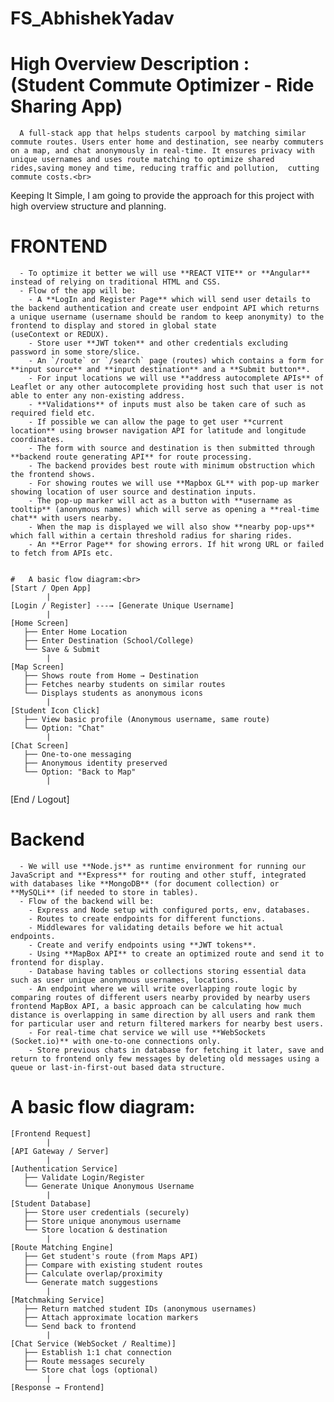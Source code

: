 # FS_AbhishekYadav
# High Overview Description : (Student Commute Optimizer - Ride Sharing App) 
      A full-stack app that helps students carpool by matching similar commute routes. Users enter home and destination, see nearby commuters on a map, and chat anonymously in real-time. It ensures privacy with unique usernames and uses route matching to optimize shared       rides,saving money and time, reducing traffic and pollution,  cutting commute costs.<br>

Keeping It Simple, I am going to provide the approach for this project with high overview structure and planning.

# FRONTEND

      - To optimize it better we will use **REACT VITE** or **Angular** instead of relying on traditional HTML and CSS.  
      - Flow of the app will be:  
        - A **LogIn and Register Page** which will send user details to the backend authentication and create user endpoint API which returns a unique username (username should be random to keep anonymity) to the frontend to display and stored in global state                      (useContext or REDUX).  
        - Store user **JWT token** and other credentials excluding password in some store/slice.  
        - An `/route` or `/search` page (routes) which contains a form for **input source** and **input destination** and a **Submit button**.  
        - For input locations we will use **address autocomplete APIs** of Leaflet or any other autocomplete providing host such that user is not able to enter any non-existing address.  
        - **Validations** of inputs must also be taken care of such as required field etc.  
        - If possible we can allow the page to get user **current location** using browser navigation API for latitude and longitude coordinates.  
        - The form with source and destination is then submitted through **backend route generating API** for route processing.  
        - The backend provides best route with minimum obstruction which the frontend shows.  
        - For showing routes we will use **Mapbox GL** with pop-up marker showing location of user source and destination inputs.  
        - The pop-up marker will act as a button with **username as tooltip** (anonymous names) which will serve as opening a **real-time chat** with users nearby.  
        - When the map is displayed we will also show **nearby pop-ups** which fall within a certain threshold radius for sharing rides.  
        - An **Error Page** for showing errors. If hit wrong URL or failed to fetch from APIs etc.  


    #   A basic flow diagram:<br>
    [Start / Open App]
            |
    [Login / Register] ---→ [Generate Unique Username]
            |
    [Home Screen]
       ├── Enter Home Location
       ├── Enter Destination (School/College)
       └── Save & Submit
            |
    [Map Screen]
       ├── Shows route from Home → Destination
       ├── Fetches nearby students on similar routes
       └── Displays students as anonymous icons
            |
    [Student Icon Click]
       ├── View basic profile (Anonymous username, same route)
       └── Option: "Chat"
            |
    [Chat Screen]
       ├── One-to-one messaging
       ├── Anonymous identity preserved
       └── Option: "Back to Map"
            |
  [End / Logout]

 # Backend

      - We will use **Node.js** as runtime environment for running our JavaScript and **Express** for routing and other stuff, integrated with databases like **MongoDB** (for document collection) or **MySQLi** (if needed to store in tables).  
      - Flow of the backend will be:  
        - Express and Node setup with configured ports, env, databases.  
        - Routes to create endpoints for different functions.  
        - Middlewares for validating details before we hit actual endpoints.  
        - Create and verify endpoints using **JWT tokens**.  
        - Using **MapBox API** to create an optimized route and send it to frontend for display.  
        - Database having tables or collections storing essential data such as user unique anonymous usernames, locations.  
        - An endpoint where we will write overlapping route logic by comparing routes of different users nearby provided by nearby users frontend MapBox API, a basic approach can be calculating how much distance is overlapping in same direction by all users and rank them for particular user and return filtered markers for nearby best users.  
        - For real-time chat service we will use **WebSockets (Socket.io)** with one-to-one connections only.  
        - Store previous chats in database for fetching it later, save and return to frontend only few messages by deleting old messages using a queue or last-in-first-out based data structure.  

#   A basic flow diagram:<br>
    [Frontend Request]  
            |  
    [API Gateway / Server]  
            |  
    [Authentication Service]  
       ├── Validate Login/Register  
       └── Generate Unique Anonymous Username  
            |  
    [Student Database]  
       ├── Store user credentials (securely)  
       ├── Store unique anonymous username  
       └── Store location & destination  
            |  
    [Route Matching Engine]  
       ├── Get student's route (from Maps API)  
       ├── Compare with existing student routes  
       ├── Calculate overlap/proximity  
       └── Generate match suggestions  
            |   
    [Matchmaking Service]  
       ├── Return matched student IDs (anonymous usernames)  
       ├── Attach approximate location markers  
       └── Send back to frontend  
            |  
    [Chat Service (WebSocket / Realtime)]  
       ├── Establish 1:1 chat connection  
       ├── Route messages securely  
       └── Store chat logs (optional)  
            |  
    [Response → Frontend]
          
      
